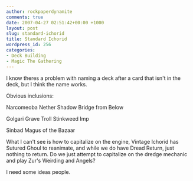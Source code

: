 ```yaml
---
author: rockpaperdynamite
comments: true
date: 2007-04-27 02:51:42+00:00 +1000
layout: post
slug: standard-ichorid
title: Standard Ichorid
wordpress_id: 256
categories:
- Deck Building
- Magic The Gathering
---
```


I know theres a problem with naming a deck after a card that isn't in the deck, but I think the name works.

Obvious inclusions:

Narcomeoba
Nether Shadow
Bridge from Below

Golgari Grave Troll
Stinkweed Imp

Sinbad
Magus of the Bazaar

What I can't see is how to capitalize on the engine, Vintage Ichorid has Sutured Ghoul to reanimate, and while we do have Dread Return, just nothing to return. Do we just attempt to capitalize on the dredge mechanic and play Zur's Weirding and Angels?

I need some ideas people.
